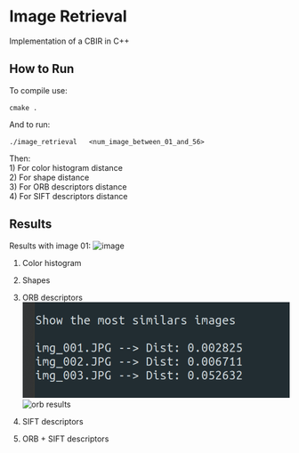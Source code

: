 # Image Retrieval
Implementation of a CBIR in C++

## How to Run
To compile use:
    
    cmake .

And to run:
    
    ./image_retrieval   <num_image_between_01_and_56>

Then:\
     1) For color histogram distance\
     2) For shape distance\
     3) For ORB descriptors distance\
     4) For SIFT descriptors distance

## Results
Results with image 01:
![image](./image_database/001.JPG)

1) Color histogram

2) Shapes

3) ORB descriptors
![orb](./screenshots/01_orb.png)
![orb results](./screenshots/01_orb_tot.png)

4) SIFT descriptors

5) ORB + SIFT descriptors
